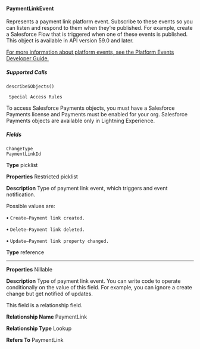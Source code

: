 #### PaymentLinkEvent

Represents a payment link platform event. Subscribe to these events so you can listen and respond to them when they’re published.
For example, create a Salesforce Flow that is triggered when one of these events is published. This object is available in API version 59.0
and later.

[For more information about platform events, see the Platform Events Developer Guide.](https://developer.salesforce.com/docs/atlas.en-us.254.0.platform_events.meta/platform_events/platform_events_intro.htm)

##### Supported Calls
```
describeSObjects()

 Special Access Rules

```
To access Salesforce Payments objects, you must have a Salesforce Payments license and Payments must be enabled for your org.
Salesforce Payments objects are available only in Lightning Experience.

##### Fields

```
ChangeType
PaymentLinkId

```

**Type**
picklist

**Properties**
Restricted picklist

**Description**
Type of payment link event, which triggers and event notification.

Possible values are:

**•** `Create–Payment link created.`

**•** `Delete–Payment link deleted.`

**•** `Update–Payment link property changed.`

**Type**
reference


-----

**Properties**
Nillable

**Description**
Type of payment link event. You can write code to operate conditionally on the value of this
field. For example, you can ignore a create change but get notified of updates.

This field is a relationship field.

**Relationship Name**
PaymentLink

**Relationship Type**
Lookup

**Refers To**
PaymentLink
